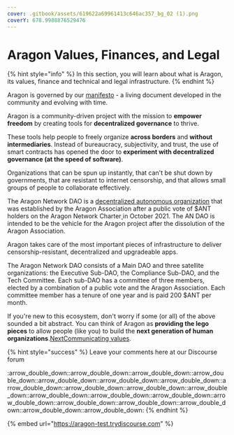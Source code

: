 ```yaml
---
cover: .gitbook/assets/619622a69961413c646ac357_bg_02 (1).png
coverY: 678.9988876529476
---
```


# Aragon Values, Finances, and Legal

{% hint style="info" %}
In this section, you will learn about what is Aragon, its values, finance and technical and legal infrastructure.&#x20;
{% endhint %}

Aragon is governed by our [manifesto](https://aragon.org/manifesto) - a living document developed in the community and evolving with time.

Aragon is a community-driven project with the mission to **empower freedom** by creating tools for **decentralized governance** to thrive.&#x20;

These tools help people to freely organize **across borders** and **without intermediaries**. Instead of bureaucracy, subjectivity, and trust, the use of smart contracts has opened the door to **experiment with decentralized governance (at the speed of software)**.

Organizations that can be spun up instantly, that can't be shut down by governments, that are resistant to internet censorship, and that allows small groups of people to collaborate effectively.

The Aragon Network DAO is a [decentralized autonomous organization](https://en.wikipedia.org/wiki/Decentralized\_autonomous\_organization) that was established by the Aragon Association after a public vote of $ANT holders on the Aragon Network Charter[ ](https://en.wikipedia.org/wiki/Draft:Aragon\_\(organization\)#cite\_note-6)in October 2021. The AN DAO is intended to be the vehicle for the Aragon project after the dissolution of the Aragon Association.

Aragon takes care of the most important pieces of infrastructure to deliver censorship-resistant, decentralized and upgradeable apps.

The Aragon Network DAO consists of a Main DAO and three satellite organizations: the Executive Sub-DAO, the Compliance Sub-DAO, and the Tech Committee. Each sub-DAO has a committee of three members, elected by a combination of a public vote and the Aragon Association. Each committee member has a tenure of one year and is paid 200 $ANT per month.

If you're new to this ecosystem, don't worry if some (or all) of the above sounded a bit abstract. You can think of Aragon as **providing the lego pieces** to allow people (like you) to build the **next generation of human organizations**.[NextCommunicating values](https://app.gitbook.com/o/3h8kxj8geKVXgyMnGbYT/s/zhQIP88M8McmSaEGSymT/\~/changes/CPFwMGGx8RKICpM5s9Es/aragon/readme/communicating-values).

{% hint style="success" %}
Leave your comments here at our Discourse forum&#x20;

:arrow\_double\_down::arrow\_double\_down::arrow\_double\_down::arrow\_double\_down::arrow\_double\_down::arrow\_double\_down::arrow\_double\_down::arrow\_double\_down::arrow\_double\_down::arrow\_double\_down::arrow\_double\_down::arrow\_double\_down::arrow\_double\_down::arrow\_double\_down::arrow\_double\_down::arrow\_double\_down::arrow\_double\_down::arrow\_double\_down::arrow\_double\_down::arrow\_double\_down:
{% endhint %}

{% embed url="https://aragon-test.trydiscourse.com" %}
